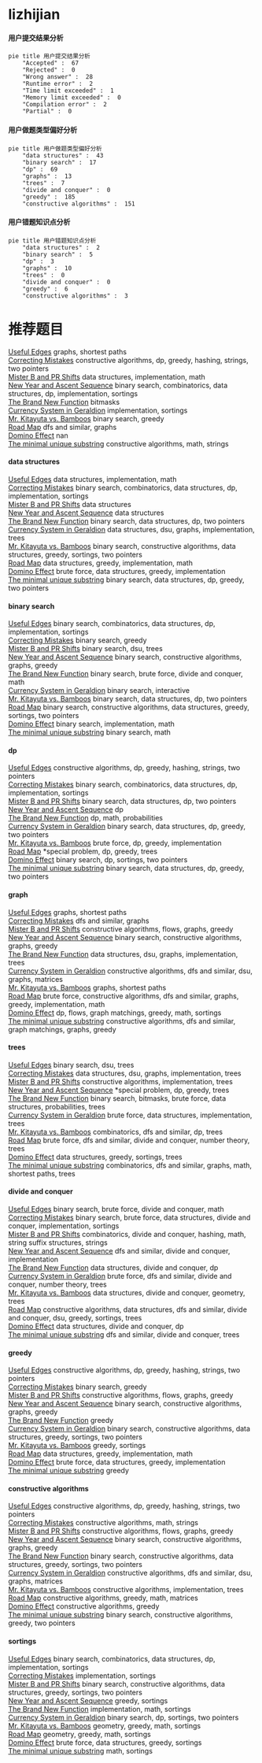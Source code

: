 # lizhijian
<!-- tabs:start -->
#### **用户提交结果分析**

```mermaid
pie title 用户提交结果分析
    "Accepted" :  67
    "Rejected" :  0
    "Wrong answer" :  28
    "Runtime error" :  2
    "Time limit exceeded" :  1
    "Memory limit exceeded" :  0
    "Compilation error" :  2
    "Partial" :  0
```
#### **用户做题类型偏好分析**

```mermaid
pie title 用户做题类型偏好分析
    "data structures" :  43
    "binary search" :  17
    "dp" :  69
    "graphs" :  13
    "trees" :  7
    "divide and conquer" :  0
    "greedy" :  185
    "constructive algorithms" :  151
```
#### **用户错题知识点分析**

```mermaid
pie title 用户错题知识点分析
    "data structures" :  2
    "binary search" :  5
    "dp" :  3
    "graphs" :  10
    "trees" :  0
    "divide and conquer" :  0
    "greedy" :  6
    "constructive algorithms" :  3
```
<!-- tabs:end -->
# 推荐题目
[Useful Edges](https://codeforces.com/contest/1484/problem/F)		graphs,
                        shortest paths		  
[Correcting Mistakes](http://codeforces.com/problemset/problem/533/E)		constructive algorithms,
                        dp,
                        greedy,
                        hashing,
                        strings,
                        two pointers		  
[Mister B and PR Shifts](https://codeforces.com/contest/820/problem/D)		data structures,
                        implementation,
                        math		  
[New Year and Ascent Sequence](http://codeforces.com/problemset/problem/1284/B)		binary search,
                        combinatorics,
                        data structures,
                        dp,
                        implementation,
                        sortings		  
[The Brand New Function](https://codeforces.com/contest/244/problem/C)		bitmasks		  
[Currency System in Geraldion](http://codeforces.com/problemset/problem/560/A)		implementation,
                        sortings		  
[Mr. Kitayuta vs. Bamboos](https://codeforces.com/contest/506/problem/C)		binary search,
                        greedy		  
[Road Map](http://codeforces.com/problemset/problem/34/D)		dfs and similar,
                        graphs		  
[Domino Effect](http://codeforces.com/problemset/problem/405/B)		nan		  
[The minimal unique substring](http://codeforces.com/problemset/problem/1158/B)		constructive algorithms,
                        math,
                        strings		  
<!-- tabs:start -->
#### **data structures**
[Useful Edges](https://codeforces.com/contest/820/problem/D)		data structures,
                        implementation,
                        math		  
[Correcting Mistakes](http://codeforces.com/problemset/problem/1284/B)		binary search,
                        combinatorics,
                        data structures,
                        dp,
                        implementation,
                        sortings		  
[Mister B and PR Shifts](http://codeforces.com/problemset/problem/643/G)		data structures		  
[New Year and Ascent Sequence](http://codeforces.com/problemset/problem/702/F)		data structures		  
[The Brand New Function](http://codeforces.com/problemset/problem/487/B)		binary search,
                        data structures,
                        dp,
                        two pointers		  
[Currency System in Geraldion](https://codeforces.com/contest/1417/problem/F)		data structures,
                        dsu,
                        graphs,
                        implementation,
                        trees		  
[Mr. Kitayuta vs. Bamboos](http://codeforces.com/problemset/problem/1342/D)		binary search,
                        constructive algorithms,
                        data structures,
                        greedy,
                        sortings,
                        two pointers		  
[Road Map](http://codeforces.com/problemset/problem/1217/E)		data structures,
                        greedy,
                        implementation,
                        math		  
[Domino Effect](http://codeforces.com/problemset/problem/1495/E)		brute force,
                        data structures,
                        greedy,
                        implementation		  
[The minimal unique substring](http://codeforces.com/problemset/problem/1492/C)		binary search,
                        data structures,
                        dp,
                        greedy,
                        two pointers		  
#### **binary search**
[Useful Edges](http://codeforces.com/problemset/problem/1284/B)		binary search,
                        combinatorics,
                        data structures,
                        dp,
                        implementation,
                        sortings		  
[Correcting Mistakes](https://codeforces.com/contest/506/problem/C)		binary search,
                        greedy		  
[Mister B and PR Shifts](http://codeforces.com/problemset/problem/444/E)		binary search,
                        dsu,
                        trees		  
[New Year and Ascent Sequence](https://codeforces.com/contest/233/problem/C)		binary search,
                        constructive algorithms,
                        graphs,
                        greedy		  
[The Brand New Function](http://codeforces.com/problemset/problem/1111/C)		binary search,
                        brute force,
                        divide and conquer,
                        math		  
[Currency System in Geraldion](http://codeforces.com/problemset/problem/1007/C)		binary search,
                        interactive		  
[Mr. Kitayuta vs. Bamboos](http://codeforces.com/problemset/problem/487/B)		binary search,
                        data structures,
                        dp,
                        two pointers		  
[Road Map](http://codeforces.com/problemset/problem/1342/D)		binary search,
                        constructive algorithms,
                        data structures,
                        greedy,
                        sortings,
                        two pointers		  
[Domino Effect](https://codeforces.com/contest/937/problem/C)		binary search,
                        implementation,
                        math		  
[The minimal unique substring](http://codeforces.com/problemset/problem/1260/B)		binary search,
                        math		  
#### **dp**
[Useful Edges](http://codeforces.com/problemset/problem/533/E)		constructive algorithms,
                        dp,
                        greedy,
                        hashing,
                        strings,
                        two pointers		  
[Correcting Mistakes](http://codeforces.com/problemset/problem/1284/B)		binary search,
                        combinatorics,
                        data structures,
                        dp,
                        implementation,
                        sortings		  
[Mister B and PR Shifts](http://codeforces.com/problemset/problem/487/B)		binary search,
                        data structures,
                        dp,
                        two pointers		  
[New Year and Ascent Sequence](http://codeforces.com/problemset/problem/1077/F1)		dp		  
[The Brand New Function](http://codeforces.com/problemset/problem/1042/E)		dp,
                        math,
                        probabilities		  
[Currency System in Geraldion](http://codeforces.com/problemset/problem/1492/C)		binary search,
                        data structures,
                        dp,
                        greedy,
                        two pointers		  
[Mr. Kitayuta vs. Bamboos](http://codeforces.com/problemset/problem/1512/F)		brute force,
                        dp,
                        greedy,
                        implementation		  
[Road Map](http://codeforces.com/problemset/problem/1387/B1)		*special problem,
                        dp,
                        greedy,
                        trees		  
[Domino Effect](http://codeforces.com/problemset/problem/1409/E)		binary search,
                        dp,
                        sortings,
                        two pointers		  
[The minimal unique substring](http://codeforces.com/problemset/problem/1492/C)		binary search,
                        data structures,
                        dp,
                        greedy,
                        two pointers		  
#### **graph**
[Useful Edges](https://codeforces.com/contest/1484/problem/F)		graphs,
                        shortest paths		  
[Correcting Mistakes](http://codeforces.com/problemset/problem/34/D)		dfs and similar,
                        graphs		  
[Mister B and PR Shifts](http://codeforces.com/problemset/problem/269/C)		constructive algorithms,
                        flows,
                        graphs,
                        greedy		  
[New Year and Ascent Sequence](https://codeforces.com/contest/233/problem/C)		binary search,
                        constructive algorithms,
                        graphs,
                        greedy		  
[The Brand New Function](https://codeforces.com/contest/1417/problem/F)		data structures,
                        dsu,
                        graphs,
                        implementation,
                        trees		  
[Currency System in Geraldion](http://codeforces.com/problemset/problem/1012/B)		constructive algorithms,
                        dfs and similar,
                        dsu,
                        graphs,
                        matrices		  
[Mr. Kitayuta vs. Bamboos](https://codeforces.com/contest/1483/problem/D)		graphs,
                        shortest paths		  
[Road Map](http://codeforces.com/problemset/problem/1487/C)		brute force,
                        constructive algorithms,
                        dfs and similar,
                        graphs,
                        greedy,
                        implementation,
                        math		  
[Domino Effect](http://codeforces.com/problemset/problem/1437/C)		dp,
                        flows,
                        graph matchings,
                        greedy,
                        math,
                        sortings		  
[The minimal unique substring](http://codeforces.com/problemset/problem/1470/D)		constructive algorithms,
                        dfs and similar,
                        graph matchings,
                        graphs,
                        greedy		  
#### **trees**
[Useful Edges](http://codeforces.com/problemset/problem/444/E)		binary search,
                        dsu,
                        trees		  
[Correcting Mistakes](https://codeforces.com/contest/1417/problem/F)		data structures,
                        dsu,
                        graphs,
                        implementation,
                        trees		  
[Mister B and PR Shifts](https://codeforces.com/contest/1087/problem/D)		constructive algorithms,
                        implementation,
                        trees		  
[New Year and Ascent Sequence](http://codeforces.com/problemset/problem/1387/B1)		*special problem,
                        dp,
                        greedy,
                        trees		  
[The Brand New Function](http://codeforces.com/problemset/problem/1479/D)		binary search,
                        bitmasks,
                        brute force,
                        data structures,
                        probabilities,
                        trees		  
[Currency System in Geraldion](http://codeforces.com/problemset/problem/1511/C)		brute force,
                        data structures,
                        implementation,
                        trees		  
[Mr. Kitayuta vs. Bamboos](http://codeforces.com/problemset/problem/1499/F)		combinatorics,
                        dfs and similar,
                        dp,
                        trees		  
[Road Map](http://codeforces.com/problemset/problem/1491/E)		brute force,
                        dfs and similar,
                        divide and conquer,
                        number theory,
                        trees		  
[Domino Effect](http://codeforces.com/problemset/problem/1466/D)		data structures,
                        greedy,
                        sortings,
                        trees		  
[The minimal unique substring](http://codeforces.com/problemset/problem/1495/D)		combinatorics,
                        dfs and similar,
                        graphs,
                        math,
                        shortest paths,
                        trees		  
#### **divide and conquer**
[Useful Edges](http://codeforces.com/problemset/problem/1111/C)		binary search,
                        brute force,
                        divide and conquer,
                        math		  
[Correcting Mistakes](http://codeforces.com/problemset/problem/1461/D)		binary search,
                        brute force,
                        data structures,
                        divide and conquer,
                        implementation,
                        sortings		  
[Mister B and PR Shifts](http://codeforces.com/problemset/problem/1466/G)		combinatorics,
                        divide and conquer,
                        hashing,
                        math,
                        string suffix structures,
                        strings		  
[New Year and Ascent Sequence](http://codeforces.com/problemset/problem/1490/D)		dfs and similar,
                        divide and conquer,
                        implementation		  
[The Brand New Function](https://codeforces.com/contest/1483/problem/C)		data structures,
                        divide and conquer,
                        dp		  
[Currency System in Geraldion](http://codeforces.com/problemset/problem/1491/E)		brute force,
                        dfs and similar,
                        divide and conquer,
                        number theory,
                        trees		  
[Mr. Kitayuta vs. Bamboos](http://codeforces.com/problemset/problem/1303/G)		data structures,
                        divide and conquer,
                        geometry,
                        trees		  
[Road Map](http://codeforces.com/problemset/problem/1494/D)		constructive algorithms,
                        data structures,
                        dfs and similar,
                        divide and conquer,
                        dsu,
                        greedy,
                        sortings,
                        trees		  
[Domino Effect](http://codeforces.com/problemset/problem/1482/E)		data structures,
                        divide and conquer,
                        dp		  
[The minimal unique substring](http://codeforces.com/problemset/problem/566/C)		dfs and similar,
                        divide and conquer,
                        trees		  
#### **greedy**
[Useful Edges](http://codeforces.com/problemset/problem/533/E)		constructive algorithms,
                        dp,
                        greedy,
                        hashing,
                        strings,
                        two pointers		  
[Correcting Mistakes](https://codeforces.com/contest/506/problem/C)		binary search,
                        greedy		  
[Mister B and PR Shifts](http://codeforces.com/problemset/problem/269/C)		constructive algorithms,
                        flows,
                        graphs,
                        greedy		  
[New Year and Ascent Sequence](https://codeforces.com/contest/233/problem/C)		binary search,
                        constructive algorithms,
                        graphs,
                        greedy		  
[The Brand New Function](http://codeforces.com/problemset/problem/462/B)		greedy		  
[Currency System in Geraldion](http://codeforces.com/problemset/problem/1342/D)		binary search,
                        constructive algorithms,
                        data structures,
                        greedy,
                        sortings,
                        two pointers		  
[Mr. Kitayuta vs. Bamboos](http://codeforces.com/problemset/problem/1418/B)		greedy,
                        sortings		  
[Road Map](http://codeforces.com/problemset/problem/1217/E)		data structures,
                        greedy,
                        implementation,
                        math		  
[Domino Effect](http://codeforces.com/problemset/problem/1495/E)		brute force,
                        data structures,
                        greedy,
                        implementation		  
[The minimal unique substring](http://codeforces.com/problemset/problem/1148/A)		greedy		  
#### **constructive algorithms**
[Useful Edges](http://codeforces.com/problemset/problem/533/E)		constructive algorithms,
                        dp,
                        greedy,
                        hashing,
                        strings,
                        two pointers		  
[Correcting Mistakes](http://codeforces.com/problemset/problem/1158/B)		constructive algorithms,
                        math,
                        strings		  
[Mister B and PR Shifts](http://codeforces.com/problemset/problem/269/C)		constructive algorithms,
                        flows,
                        graphs,
                        greedy		  
[New Year and Ascent Sequence](https://codeforces.com/contest/233/problem/C)		binary search,
                        constructive algorithms,
                        graphs,
                        greedy		  
[The Brand New Function](http://codeforces.com/problemset/problem/1342/D)		binary search,
                        constructive algorithms,
                        data structures,
                        greedy,
                        sortings,
                        two pointers		  
[Currency System in Geraldion](http://codeforces.com/problemset/problem/1012/B)		constructive algorithms,
                        dfs and similar,
                        dsu,
                        graphs,
                        matrices		  
[Mr. Kitayuta vs. Bamboos](https://codeforces.com/contest/1087/problem/D)		constructive algorithms,
                        implementation,
                        trees		  
[Road Map](http://codeforces.com/problemset/problem/193/C)		constructive algorithms,
                        greedy,
                        math,
                        matrices		  
[Domino Effect](http://codeforces.com/problemset/problem/1493/A)		constructive algorithms,
                        greedy		  
[The minimal unique substring](http://codeforces.com/problemset/problem/1463/D)		binary search,
                        constructive algorithms,
                        greedy,
                        two pointers		  
#### **sortings**
[Useful Edges](http://codeforces.com/problemset/problem/1284/B)		binary search,
                        combinatorics,
                        data structures,
                        dp,
                        implementation,
                        sortings		  
[Correcting Mistakes](http://codeforces.com/problemset/problem/560/A)		implementation,
                        sortings		  
[Mister B and PR Shifts](http://codeforces.com/problemset/problem/1342/D)		binary search,
                        constructive algorithms,
                        data structures,
                        greedy,
                        sortings,
                        two pointers		  
[New Year and Ascent Sequence](http://codeforces.com/problemset/problem/1418/B)		greedy,
                        sortings		  
[The Brand New Function](http://codeforces.com/problemset/problem/1478/C)		implementation,
                        math,
                        sortings		  
[Currency System in Geraldion](http://codeforces.com/problemset/problem/1409/E)		binary search,
                        dp,
                        sortings,
                        two pointers		  
[Mr. Kitayuta vs. Bamboos](https://codeforces.com/contest/1496/problem/C)		geometry,
                        greedy,
                        math,
                        sortings		  
[Road Map](http://codeforces.com/problemset/problem/1495/A)		geometry,
                        greedy,
                        math,
                        sortings		  
[Domino Effect](http://codeforces.com/problemset/problem/1497/A)		brute force,
                        data structures,
                        greedy,
                        sortings		  
[The minimal unique substring](http://codeforces.com/problemset/problem/1427/A)		math,
                        sortings		  
<!-- tabs:end -->
